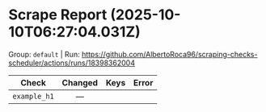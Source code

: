 # Scrape Report (2025-10-10T06:27:04.031Z)

Group: `default`  |  Run: https://github.com/AlbertoRoca96/scraping-checks-scheduler/actions/runs/18398362004

| Check | Changed | Keys | Error |
|---|:---:|:--|:--|
| `example_h1` | — |  |  |
